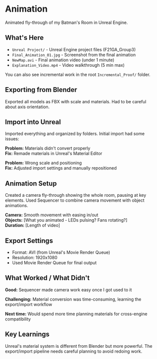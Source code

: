 # Animation

Animated fly-through of my Batman's Room in Unreal Engine.

## What's Here

- `Unreal Project/` - Unreal Engine project files (F21GA_Group3)
- `Final_Animation_01.jpg` - Screenshot from the final animation
- `NewMap.avi` - Final animation video (under 1 minute)
- `Explanation_Video.mp4` - Video walkthrough (5 min max)

You can also see incremental work in the root `Incremental_Proof/` folder.

## Exporting from Blender

Exported all models as FBX with scale and materials. Had to be careful about axis orientation.

## Import into Unreal

Imported everything and organized by folders. Initial import had some issues:

**Problem:** Materials didn't convert properly  
**Fix:** Remade materials in Unreal's Material Editor

**Problem:** Wrong scale and positioning  
**Fix:** Adjusted import settings and manually repositioned

## Animation Setup

Created a camera fly-through showing the whole room, pausing at key elements. Used Sequencer to combine camera movement with object animations.

**Camera:** Smooth movement with easing in/out  
**Objects:** [What you animated - LEDs pulsing? Fans rotating?]  
**Duration:** [Length of video]

## Export Settings

- Format: AVI (from Unreal's Movie Render Queue)
- Resolution: 1920x1080
- Used Movie Render Queue for final output

## What Worked / What Didn't

**Good:** Sequencer made camera work easy once I got used to it

**Challenging:** Material conversion was time-consuming, learning the export/import workflow

**Next time:** Would spend more time planning materials for cross-engine compatibility

## Key Learnings

Unreal's material system is different from Blender but more powerful. The export/import pipeline needs careful planning to avoid redoing work.
